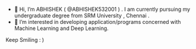 - 👋 Hi, I’m ABHISHEK ( @ABHISHEK532001 ) . I am currently pursuing my undergraduate degree from SRM University , Chennai .
- 👀 I’m interested in developing application/programs concerned with Machine Learning and Deep Learning.

Keep Smiling : )



